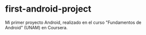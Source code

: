 # first-android-project
Mi primer proyecto Android, realizado en el curso "Fundamentos de Android" (UNAM) en Coursera.
